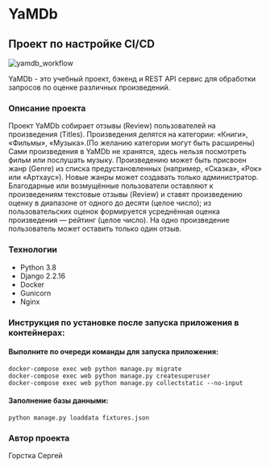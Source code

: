 # YaMDb 

## Проект по настройке CI/CD

![yamdb_workflow](https://github.com/Gorstka/yamdb_final/actions/workflows/yamdb_workflow.yml/badge.svg)

YaMDb - это учебный проект, бэкенд и REST API сервис для обработки запросов по оценке различных произведений.

### Описание проекта

Проект YaMDb собирает отзывы (Review) пользователей на произведения (Titles). 
Произведения делятся на категории: «Книги», «Фильмы», «Музыка».(По желанию категории могут быть расширены)
Сами произведения в YaMDb не хранятся, здесь нельзя посмотреть фильм или послушать музыку.
Произведению может быть присвоен жанр (Genre) из списка предустановленных (например, «Сказка», «Рок» или «Артхаус»).
Новые жанры может создавать только администратор.
Благодарные или возмущённые пользователи оставляют к произведениям текстовые отзывы (Review) и ставят произведению оценку в диапазоне от одного до десяти (целое число);
из пользовательских оценок формируется усреднённая оценка произведения — рейтинг (целое число).
На одно произведение пользователь может оставить только один отзыв.

### Технологии
- Python 3.8
- Django 2.2.16
- Docker
- Gunicorn
- Nginx

### Инструкция по установке после запуска приложения в контейнерах:

#### Выполните по очереди команды для запуска приложения:

```
docker-compose exec web python manage.py migrate
docker-compose exec web python manage.py createsuperuser
docker-compose exec web python manage.py collectstatic --no-input
```
#### Заполнение базы данными:

```
python manage.py loaddata fixtures.json
```

### Автор проекта

Горстка Сергей
